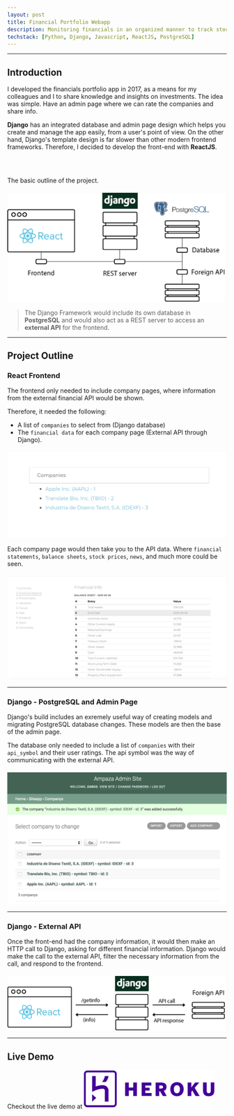 ```yaml
---
layout: post
title: Financial Portfolio Webapp
description: Monitoring financials in an organized manner to track stock price, income statements, etc.
techstack: [Python, Django, Javascript, ReactJS, PostgreSQL]
---
```


---

## Introduction

I developed the financials portfolio app in 2017, as a means for my colleagues and I to share knowledge and insights on investments. The idea was simple. Have an admin page where we can rate the companies and share info.

**Django** has an integrated database and admin page design which helps you create and manage the app easily, from a user's point of view. On the other hand, Django's template design is far slower than other modern frontend frameworks. Therefore, I decided to develop the front-end with **ReactJS**. 

<p class="center" style="margin-top: 60px"> The basic outline of the project. </p>

<div class="center-div" style="max-width: 500px; margin-top: 20px;">
	<img src="/assets/images/DJRstack.png" alt="DJR Stack">
</div>

  > The Django Framework would include its own database in **PostgreSQL** and would also act as a REST server to access an **external API** for the frontend.


---


## Project Outline

### React Frontend

The frontend only needed to include company pages, where information from the external financial API would be shown. 

Therefore, it needed the following:

* A list of `companies` to select from (Django database)
* The `financial data` for each company page (External API through Django).

<div class="center-div" style="margin-top: 20px;">
	<img src="/assets/examples/companies-example.png" alt="companies example">
</div>

Each company page would then take you to the API data. Where `financial statements`, `balance sheets`, `stock prices`, `news`, and much more could be seen.


<div class="center-div" style="margin-top: 20px;">
	<img src="/assets/examples/company-example.png" alt="company example">
</div>


---

### Django - PostgreSQL and Admin Page

Django's build includes an exremely useful way of creating models and migrating PostgreSQL database changes. These models are then the base of the admin page.

The database only needed to include a list of `companies` with their `api_symbol` and their user ratings. The api symbol was the way of communicating with the external API.

 <div class="center-div" style="margin-top: 20px;">
	<img src="/assets/examples/admin-site.png" alt="admin site example">
</div>

---

### Django - External API

Once the front-end had the company information, it would then make an HTTP call to Django, asking for different financial information. Django would make the call to the external API, filter the necessary information from the call, and respond to the frontend.

<div class="center-div" style="max-width: 500px; margin-top: 20px;">
	<img src="/assets/images/DJRstack-rest.png" alt="rest example">
</div>


 ---

## Live Demo

Checkout the live demo at <a href="http://graphup.herokuapp.com/" target="_blank"><img class="inline-image" src="/assets/heroku.png" alt="Heroku"></a>